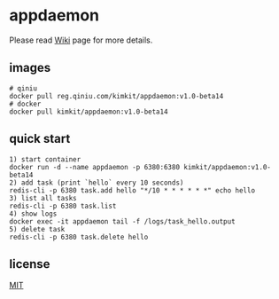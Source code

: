 # appdaemon

Please read [Wiki](https://github.com/kimkit/appdaemon/wiki) page for more details.

## images

```shell
# qiniu
docker pull reg.qiniu.com/kimkit/appdaemon:v1.0-beta14
# docker
docker pull kimkit/appdaemon:v1.0-beta14
```

## quick start

```shell
1) start container
docker run -d --name appdaemon -p 6380:6380 kimkit/appdaemon:v1.0-beta14
2) add task (print `hello` every 10 seconds)
redis-cli -p 6380 task.add hello "*/10 * * * * * *" echo hello
3) list all tasks
redis-cli -p 6380 task.list
4) show logs
docker exec -it appdaemon tail -f /logs/task_hello.output
5) delete task
redis-cli -p 6380 task.delete hello
```

## license

[MIT](https://mit-license.org/)
